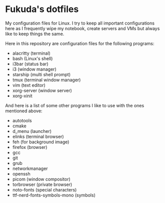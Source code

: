 # Fukuda's dotfiles

My configuration files for Linux. I try to keep all important configurations here as I frequently wipe my notebook, create servers and VMs but always like to keep things the same.

Here in this repository are configuration files for the following programs:

* alacritty (terminal)
* bash (Linux's shell)
* i3bar (status bar)
* i3 (window manager)
* starship (multi shell prompt)
* tmux (terminal window manager)
* vim (text editor)
* xorg-server (window server)
* xorg-xinit

And here is a list of some other programs I like to use with the ones mentioned above:

* autotools
* cmake
* d_menu (launcher)
* elinks (terminal browser)
* feh (for background image)
* firefox (browser)
* gcc
* git
* grub
* networkmanager
* openssh
* picom (window compositor)
* torbrowser (private browser)
* noto-fonts (special characters)
* ttf-nerd-fonts-symbols-mono (symbols)

